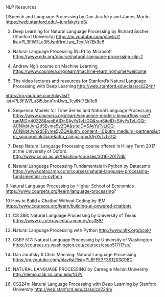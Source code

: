 NLP Resources
  
1)Speech and Language Processing by Dan Jurafsky and James Martin
https://web.stanford.edu/~jurafsky/slp3/

2) Deep Learning for Natural Language Processing by Richard Socher (Stanford University)
https://m.youtube.com/playlist?list=PL3FW7Lu3i5Jsnh1rnUwq_TcylNr7EkRe6

3. Natural Language Processing (NLP) by Microsoft
https://www.edx.org/course/natural-language-processing-nlp-2

4. Andrew Ng’s course on Machine Learning
https://www.coursera.org/learn/machine-learning/home/welcome

5. The video lectures and resources for Stanford’s Natural Language Processing with Deep Learning
http://web.stanford.edu/class/cs224n/

https://m.youtube.com/playlist?list=PL3FW7Lu3i5Jsnh1rnUwq_TcylNr7EkRe6


6. Sequence Models for Time Series and Natural Language Processing 
https://www.coursera.org/learn/sequence-models-tensorflow-gcp?ranMID=40328&ranEAID=SAyYsTvLiGQ&ranSiteID=SAyYsTvLiGQ-ACNikbtJvh2d5Evme5yZQA&siteID=SAyYsTvLiGQ-ACNikbtJvh2d5Evme5yZQA&utm_content=10&utm_medium=partners&utm_source=linkshare&utm_campaign=SAyYsTvLiGQ

7. Deep Natural Language Processing course offered in Hilary Term 2017 at the University of Oxford.
http://www.cs.ox.ac.uk/teaching/courses/2016-2017/dl/

8. Natural Language Processing Fundamentals in Python by Datacamp
https://www.datacamp.com/courses/natural-language-processing-fundamentals-in-python

9 Natural Language Processing by Higher School of Economics
https://www.coursera.org/learn/language-processing?

10 How to Build a Chatbot Without Coding by IBM
https://www.coursera.org/learn/building-ai-powered-chatbots

11. CS 388: Natural Language Processing by University of Texas
https://www.cs.utexas.edu/~mooney/cs388/

12. Natural Language Processing with Python
http://www.nltk.org/book/

13. CSEP 517: Natural Language Processing by University of Washington
https://courses.cs.washington.edu/courses/csep517/17sp/

14. Dan Jurafsky & Chris Manning: Natural Language Processing
https://m.youtube.com/playlist?list=PL8FFE3F391203C98C

15. NATURAL LANGUAGE PROCESSING by Carnegie Mellon University
http://demo.clab.cs.cmu.edu/NLP/

16. CS224n: Natural Language Processing with Deep Learning by Stanford University
http://web.stanford.edu/class/cs224n/
